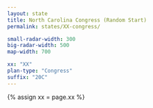 ```yaml
---
layout: state
title: North Carolina Congress (Random Start)
permalink: states/XX-congress/

small-radar-width: 300
big-radar-width: 500
map-width: 700

xx: "XX"
plan-type: "Congress"
suffix: "20C"
---
```


{% assign xx = page.xx %}